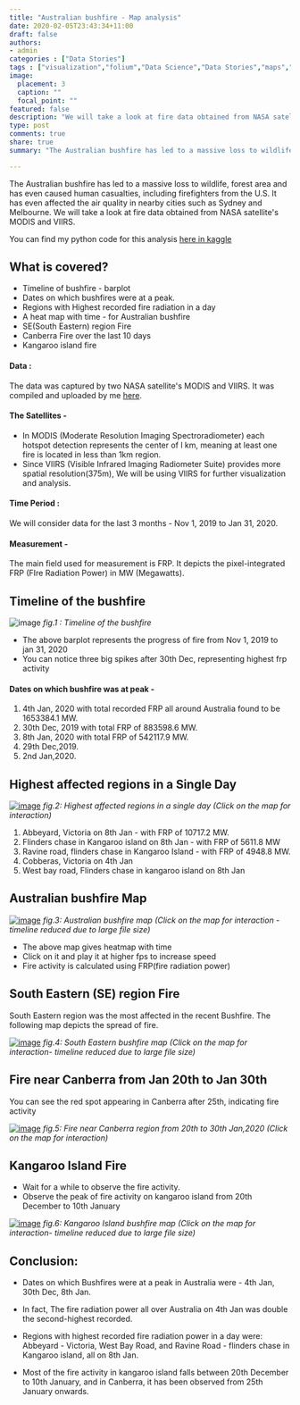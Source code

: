 ```yaml
---
title: "Australian bushfire - Map analysis"
date: 2020-02-05T23:43:34+11:00
draft: false
authors:
- admin
categories : ["Data Stories"]
tags : ["visualization","folium","Data Science","Data Stories","maps","Australia","bushfire"]
image:
  placement: 3
  caption: ""
  focal_point: ""
featured: false
description: "We will take a look at fire data obtained from NASA satellite's MODIS and VIIRS, to visualize the recent Australian bushfire in maps"
type: post 
comments: true 
share: true
summary: "The Australian bushfire has led to a massive loss to wildlife, forest area and has even caused human casualties.We will take a look at fire data obtained from NASA satellite's MODIS and VIIRS, to visualize the recent Australian bushfire in maps"

---
```


The Australian bushfire has led to a massive loss to wildlife, forest area and has even caused human casualties, including firefighters from the U.S. It has even affected the air quality in nearby cities such as Sydney and Melbourne. We will take a look at fire data obtained from NASA satellite's MODIS and VIIRS.

You can find my python code for this analysis [here in kaggle](https://www.kaggle.com/nagarajbhat/australian-bushfire-map-analysis)

## What is covered?

- Timeline of bushfire - barplot
- Dates on which bushfires were at a peak.
- Regions with Highest recorded fire radiation in a day
- A heat map with time - for Australian bushfire
- SE(South Eastern) region Fire
- Canberra Fire over the last 10 days
- Kangaroo island fire

#### Data :

The data was captured by two NASA satellite's MODIS and VIIRS.
It was compiled and uploaded by me [here](https://www.kaggle.com/nagarajbhat/australian-bush-fire-satellite-data-nasa).

#### The Satellites -
- In MODIS (Moderate Resolution Imaging Spectroradiometer) each hotspot detection represents the center of l km, meaning at least one fire is located in less than 1km region.
- Since VIIRS (Visible Infrared Imaging Radiometer Suite) provides more spatial resolution(375m), We will be using VIIRS for further visualization and analysis.


#### Time Period :
We will consider data for the last 3 months - Nov 1, 2019 to Jan 31, 2020.

#### Measurement - 
The main field used for measurement is FRP. It depicts the pixel-integrated FRP (FIre Radiation Power)  in MW (Megawatts).

## Timeline of the bushfire

![image](/img/australian-bushfire-map/timeline2.png)
*fig.1 : Timeline of the bushfire*

- The above barplot represents the progress of fire from Nov 1, 2019 to jan 31, 2020
- You can notice three big spikes after 30th Dec, representing highest frp activity

#### Dates on which bushfire was at peak - 

1. 4th Jan, 2020 with total recorded FRP all around Australia found to be 1653384.1 MW.
2. 30th Dec, 2019 with total FRP of 883598.6 MW.
3. 8th Jan, 2020 with total FRP of 542117.9 MW.
4. 29th Dec,2019.
5. 2nd Jan,2020.

## Highest affected regions in a Single Day

[![image](/img/australian-bushfire-map/highest_affected.PNG)](/files/australian-bushfire-map/highest_affected.html)
*fig.2: Highest affected regions in a single day (Click on the map for interaction)*

1. Abbeyard, Victoria on 8th Jan - with FRP of 10717.2 MW.
2. Flinders chase in Kangaroo island on 8th Jan - with FRP of 5611.8 MW
3. Ravine road, flinders chase in Kangaroo Island - with FRP of 4948.8 MW.
4. Cobberas, Victoria on 4th Jan 
5. West bay road, Flinders chase in kangaroo island on 8th Jan 



## Australian bushfire Map

[![image](/img/australian-bushfire-map/australia_bushfire.gif)](/files/australian-bushfire-map/australia_bushfire.html)
*fig.3: Australian bushfire map (Click on the map for interaction - timeline reduced due to large file size)*

- The above map gives heatmap with time
- Click on it and play it at higher fps to increase speed
- Fire activity is calculated using FRP(fire radiation power)

## South Eastern (SE) region Fire
South Eastern region was the most affected in the recent Bushfire.
The following map depicts the spread of fire.

[![image](/img/australian-bushfire-map/se_fire.gif)](/files/australian-bushfire-map/se_fire.html)
*fig.4: South Eastern bushfire map (Click on the map for interaction-  timeline reduced due to large file size)*


## Fire near Canberra from Jan 20th to Jan 30th

You can see the red spot appearing in Canberra after 25th, indicating fire activity


[![image](/img/australian-bushfire-map/canberra.gif)](/files/australian-bushfire-map/canberra.html)
*fig.5: Fire near Canberra region from 20th to 30th Jan,2020 (Click on the map for interaction)*



## Kangaroo Island Fire 
- Wait for a while to observe the fire activity.
- Observe the peak of fire activity on kangaroo island from 20th December to 10th January


[![image](/img/australian-bushfire-map/kangaroo.gif)](/files/australian-bushfire-map/kangaroo.html)
*fig.6: Kangaroo Island bushfire map (Click on the map for interaction-  timeline reduced due to large file size)*



## Conclusion:

- Dates on which Bushfires were at a peak in Australia were - 
4th Jan, 30th Dec, 8th Jan.

- In fact, The fire radiation power all over Australia on 4th Jan was double the second-highest recorded.


- Regions with highest recorded fire radiation power in a day were: Abbeyard - Victoria, West Bay Road, and Ravine Road - flinders chase in Kangaroo island, all on 8th Jan.

- Most of the fire activity in kangaroo island falls between 20th December to 10th January, and in Canberra, it has been observed from 25th January onwards.

